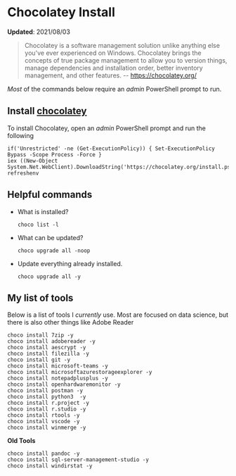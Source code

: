 # Chocolatey Install

**Updated**: 2021/08/03

> Chocolatey is a software management solution unlike anything else you've ever experienced on Windows.
> Chocolatey brings the concepts of true package management to allow you to version things, manage dependencies and installation order, better inventory management, and other features.
> -- https://chocolatey.org/

_Most_ of the commands below require an _admin_ PowerShell prompt to run.

## Install [chocolatey](https://chocolatey.org/)

To install Chocolatey, open an _admin_ PowerShell prompt and run the following
   
```{ps1}
if('Unrestricted' -ne (Get-ExecutionPolicy)) { Set-ExecutionPolicy Bypass -Scope Process -Force }
iex ((New-Object System.Net.WebClient).DownloadString('https://chocolatey.org/install.ps1'))
refreshenv
```

## Helpful commands

* What is installed?
  ```{ps1}
  choco list -l
  ```
* What can be updated?
  ```{ps1}
  choco upgrade all -noop
  ```
* Update everything already installed.
  ```{ps1}
  choco upgrade all -y
  ```

## My list of tools

Below is a list of tools I _currently_ use.
Most are focused on data science, but there is also other things like Adobe Reader 

```{ps1}
choco install 7zip -y
choco install adobereader -y
choco install aescrypt -y
choco install filezilla -y
choco install git -y
choco install microsoft-teams -y
choco install microsoftazurestorageexplorer -y
choco install notepadplusplus -y
choco install openhardwaremonitor -y
choco install postman -y
choco install python3  -y
choco install r.project -y
choco install r.studio -y
choco install rtools -y
choco install vscode -y
choco install winmerge -y
```

**Old Tools**

```{ps1}
choco install pandoc -y
choco install sql-server-management-studio -y
choco install windirstat -y
```
